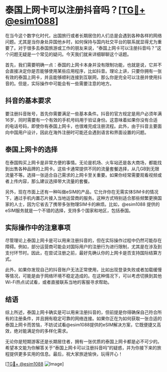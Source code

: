 # 泰国上网卡可以注册抖音吗？[[TG💪+ @esim1088](https://t.me/s/esim1088)]

在当今这个数字化时代，出国旅行或者长期居住的人们总是会遇到各种各样的网络问题。尤其是当你身处异国他乡时，如何保持与国内社交平台的联系就显得尤为重要了。对于很多去泰国旅游或工作的朋友来说，“泰国上网卡可以注册抖音吗？”这个问题无疑是一个常见的疑问。今天我们就来详细聊聊这个话题。

首先，我们需要明确一点：泰国的上网卡本身并没有限制功能，也就是说，它并不会直接决定你是否能够使用某些应用程序，比如抖音。理论上讲，只要你拥有一张有效的泰国上网卡，并且能够顺利连接到互联网，那么你是完全可以注册并使用抖音的。但是，实际操作中可能会有一些需要注意的地方。

## 抖音的基本要求

要注册抖音账号，首先你需要满足一些基本条件。抖音的官方规定是用户必须年满16岁，同时需要有一个有效的手机号码用于验证身份。这意味着如果你没有合适的电话号码，即使你有泰国上网卡，也很难完成注册流程。此外，由于抖音主要面向中国用户设计，因此在海外注册时可能还会遇到语言和界面设置的问题。

## 泰国上网卡的选择

在泰国购买上网卡是非常方便的事情。无论是机场、火车站还是各大商场，都能找到出售各种品牌的上网卡。这些卡通常提供不同的流量套餐选择，从几GB到无限流量不等。选择一张适合自己需求的上网卡至关重要。如果你经常需要观看视频或者上传内容，那么建议选择带大流量的套餐。

另外，现在市面上还有一种叫做eSIM的产品，它允许你在无需实体SIM卡的情况下，通过手机内置芯片接入当地运营商的服务。这种方式特别适合那些频繁更换国家的人士，因为它省去了携带多张物理SIM卡的麻烦。比如，@esim1088 提供的eSIM服务就是一个不错的选择，支持多个国家和地区，包括泰国。

## 实际操作中的注意事项

尽管理论上泰国上网卡是可以用来注册抖音的，但在实际操作过程中仍然可能存在障碍。例如，部分运营商可能会对国际用户的注册行为进行限制，尤其是在涉及到支付环节时。因此，在尝试注册之前，最好先确认你的上网卡是否支持国际结算方式。

此外，如果你发现自己的抖音账户无法正常使用，比如出现登录失败或者加载缓慢等情况，可能是由于网络环境不稳定造成的。在这种情况下，可以考虑切换到其他Wi-Fi热点试试看，或者直接联系当地的客服寻求帮助。

## 结语

综上所述，泰国上网卡确实是可以用来注册抖音的，但前提是你得确保自己符合所有的注册条件，并且拥有稳定可靠的网络连接。如果你正在为如何获取一张合适的泰国上网卡而苦恼，不妨试试看@esim1088提供的eSIM解决方案，它既便捷又高效，绝对能满足你的多样化需求。

无论你是短期游客还是长期居住者，拥有一张优质的泰国上网卡都是必不可少的。希望本文能为你解答关于“泰国上网卡可以注册抖音吗”的疑惑，并为你接下来的旅程提供更多实用的信息。最后，祝大家旅途愉快，玩得开心！

[[TG💪+ @esim1088](https://t.me/s/esim1088) ![Image](https://i.postimg.cc/4NQfJmqS/Snipaste-2025-05-13-00-14-12.png)]